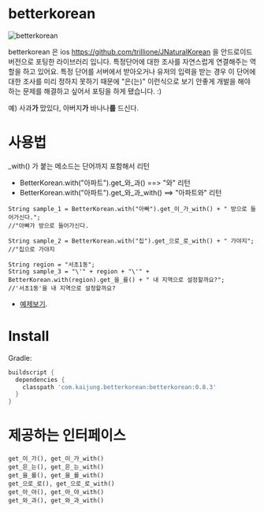 betterkorean
============

![betterkorean](https://raw.githubusercontent.com/n42corp/betterkorean/master/hm.jpg)

betterkorean 은 ios https://github.com/trillione/JNaturalKorean 을 안드로이드 버전으로 포팅한 라이브러리 입니다.
특정단어에 대한 조사를 자연스럽게 연결해주는 역할을 하고 있어요. 특정 단어를 서버에서 받아오거나 유저의 입력을 받는 경우 이 단어에 대한 조사를 미리 정하지 못하기 때문에 "은(는)" 이런식으로 보기 안좋게 개발을 해야하는 문제를 해결하고 싶어서 포팅을 하게 됐습니다. :)

예) 사과**가** 맜있다, 아버지**가** 바나나**를** 드신다.

사용법
======

_with() 가 붙는 메소드는 단어까지 포함해서 리턴
* BetterKorean.with("아파트").get_와_과() ==> "와" 리턴
* BetterKorean.with("아파트").get_와_과_with() ==> "아파트와" 리턴

```Android
String sample_1 = BetterKorean.with("아빠").get_이_가_with() + " 방으로 들어가신다.";
//"아빠가 방으로 들어가신다.

String sample_2 = BetterKorean.with("집").get_으로_로_with() + " 가야지";
//"집으로 가야지

String region = "서초1동";
String sample_3 = "\'" + region + "\'" + BetterKorean.with(region).get_을_를() + " 내 지역으로 설정할까요?";
//'서초1동'을 내 지역으로 설정할까요?
```

* [예제보기](https://github.com/n42corp/betterkorean/blob/master/app/src/main/java/com/kaijung/betterkoreansample/MainActivity.java).

Install
=======

Gradle:
```groovy
buildscript {
  dependencies {
    classpath 'com.kaijung.betterkorean:betterkorean:0.8.3'
  }
}
```

제공하는 인터페이스
===================

```Android
get_이_가(), get_이_가_with() 
get_은_는(), get_은_는_with()
get_을_를(), get_을_를_with()
get_으로_로(), get_으로_로_with()
get_아_야(), get_아_야_with()
get_와_과(), get_와_과_with()
```
